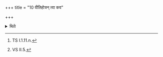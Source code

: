 +++
title = "10 वीतिहोत्रन् त्वा कव"

+++

<details><summary>थिते</summary>

10. With vītihotraṁ tvā kave...[^1] he offers the southern fuel stick and with samidasyāyuṣe tvā...[^2] the northern.  

[^1]: TS I.1.11.n.  

[^2]: VS II.5.
</details>
